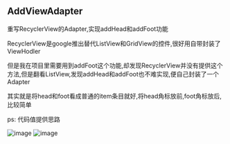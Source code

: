 ## AddViewAdapter
重写RecyclerView的Adapter,实现addHead和addFoot功能

RecyclerView是google推出替代ListView和GridView的控件,很好用自带封装了ViewHodler

但是我在项目里需要用到addFoot这个功能,却发现RecyclerView并没有提供这个方法,但是翻看ListView,发现addHead和addFoot也不难实现,便自己封装了一个Adapter

其实就是将head和foot看成普通的item条目就好,将head角标放前,foot角标放后,比较简单

ps: 代码值提供思路

![image](https://github.com/Zhaoss/AddViewAdapter/blob/master/image/1.jpg?raw=true)
![image](https://github.com/Zhaoss/AddViewAdapter/blob/master/image/2.jpg?raw=true)
